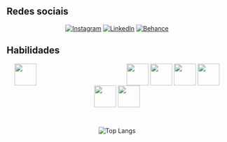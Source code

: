 ## Redes sociais

<p align="center">
  <a href="https://www.instagram.com/julia_al390/"><img src="https://img.shields.io/badge/Instagram-E4405F?style=for-the-badge&logo=instagram&logoColor=white" alt="Instagram"></a>
  <a href="https://www.linkedin.com/in/julia-alves-956507273/"><img src="https://img.shields.io/badge/LinkedIn-0077B5?style=for-the-badge&logo=linkedin&logoColor=white" alt="LinkedIn"></a>
  <a href="https://www.behance.net/juliaal"><img src="https://img.shields.io/badge/Behance-0054F7?style=for-the-badge&logo=behance&logoColor=white" alt="Behance"></a>
</p>

## Habilidades
<p align="center">
  <img align="center" src="https://cdn.jsdelivr.net/gh/devicons/devicon@latest/icons/csharp/csharp-original.svg" style="height: 50px; width: auto; margin-right: 202px;"/>
  <img align="center" src="https://cdn.jsdelivr.net/gh/devicons/devicon/icons/javascript/javascript-original.svg" style="height: 50px; width: auto;"/>
  <img align="center" src="https://cdn.jsdelivr.net/gh/devicons/devicon@latest/icons/visualbasic/visualbasic-original.svg" style="height: 50px; width: auto;"/>
  <img align="center" src="https://cdn.jsdelivr.net/gh/devicons/devicon@latest/icons/typescript/typescript-original.svg" style="height: 50px; width: auto;"/>
  <img align="center" src="https://cdn.jsdelivr.net/gh/devicons/devicon@latest/icons/jquery/jquery-plain.svg" style="height: 50px; width: auto;"/>
  <img align="center" src="https://cdn.jsdelivr.net/gh/devicons/devicon@latest/icons/sqldeveloper/sqldeveloper-original.svg" style="height: 50px; width: auto;"/>
  <img align="center" src="https://cdn.jsdelivr.net/gh/devicons/devicon@latest/icons/react/react-original.svg" style="height: 50px; width: auto;"/> 
          
</p><br>
<div align="center">
  
  ![Top Langs](https://github-readme-stats.vercel.app/api/top-langs/?username=Juliaal390&theme=tokyonight)

</div>









